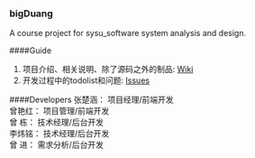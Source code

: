 ### bigDuang
A course project for sysu_software system analysis and design. 


####Guide
1. 项目介绍、相关说明、除了源码之外的制品: [Wiki](https://github.com/1900zyh/bigDuang/wiki/%E4%B8%BB%E9%A1%B5)
2. 开发过程中的todolist和问题: [Issues](https://github.com/1900zyh/bigDuang/issues)


####Developers
张楚涵： 项目经理/前端开发 <br>
曾艳红： 项目管理/前端开发 <br>
曾  栋： 技术经理/后台开发 <br>
李炜铭： 技术经理/后台开发 <br>
曾  进： 需求分析/后台开发 <br>
